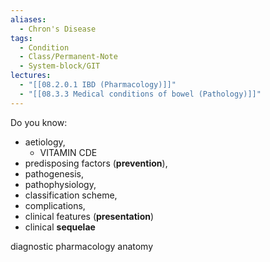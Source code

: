 ```yaml
---
aliases:
  - Chron's Disease
tags:
  - Condition
  - Class/Permanent-Note
  - System-block/GIT
lectures:
  - "[[08.2.0.1 IBD (Pharmacology)]]"
  - "[[08.3.3 Medical conditions of bowel (Pathology)]]"
---
```


Do you know:
- aetiology, 
	- VITAMIN CDE
- predisposing factors (**prevention**), 
- pathogenesis, 
- pathophysiology, 
- classification scheme, 
- complications, 
- clinical features (**presentation**)
- clinical **sequelae**

diagnostic
pharmacology
anatomy



